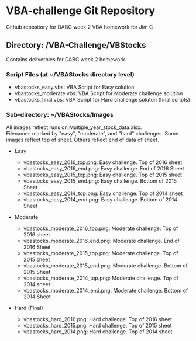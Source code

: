 # VBA-challenge Git Repository

Github repository for DABC week 2 VBA homework for Jim C

## Directory: /VBA-Challenge/VBStocks 

Contains deliverbles for DABC week 2 homework

### Script Files (at ~/VBAStocks directory level)

* vbastocks_easy.vbs:  VBA Script for Easy solution
* vbastocks_moderate.vbs: VBA Script for Moderate challenge solution
* vbastocks_final.vbs:  VBA Script for Hard challenge soluton (final scripts)

### Sub-directory: ~/VBAStocks/Images

All images reflect runs on Multiple_year_stock_data.xlsx.  
Filenames marked by "easy", "moderate", and "hard" challenges.
Some images reflect top of sheet.  Others reflect end of data of sheet.

* Easy
  * vbastocks_easy_2016_top.png:  Easy challenge. Top of 2016 sheet
  * vbastocks_easy_2016_end.png:  Easy challenge. End of 2016 Sheet
  * vbastocks_easy_2015_top.png:  Easy challenge. Top of 2015 sheet
  * vbastocks_easy_2015_end.png:  Easy challenge. Bottom of 2015 Sheet
  * vbastocks_easy_2014_top.png:  Easy challenge. Top of 2014 sheet
  * vbastocks_easy_2014_end.png:  Easy challenge. Bottom of 2014 Sheet

* Moderate
  * vbastocks_moderate_2016_top.png:  Moderate challenge. Top of 2016 sheet
  * vbastocks_moderate_2016_end.png:  Moderate challenge. End of 2016 Sheet
  * vbastocks_moderate_2015_top.png:  Moderate challenge. Top of 2015 sheet
  * vbastocks_moderate_2015_end.png:  Moderate challenge. Bottom of 2015 Sheet
  * vbastocks_moderate_2014_top.png:  Moderate challenge. Top of 2014 sheet
  * vbastocks_moderate_2014_end.png:  Moderate challenge. Bottom of 2014 Sheet

* Hard (Final)
  * vbastocks_hard_2016.png:  Hard challenge. Top of 2016 sheet
  * vbastocks_hard_2015.png:  Hard challenge. Top of 2015 sheet
  * vbastocks_hard_2014.png:  Hard challenge. Top of 2014 sheet
